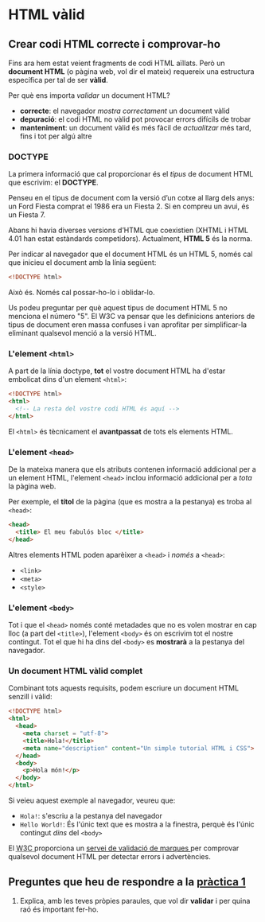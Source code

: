 # HTML vàlid

## Crear codi HTML correcte i comprovar-ho

Fins ara hem estat veient fragments de codi HTML aïllats. Però un **document HTML** (o pàgina web, vol dir el mateix) requereix una estructura específica per tal de ser **vàlid**.

Per què ens importa _validar_ un document HTML?

* **correcte**: el navegador _mostra correctament_ un document vàlid
* **depuració**: el codi HTML no vàlid pot provocar errors difícils de trobar
* **manteniment**: un document vàlid és més fàcil de _actualitzar_ més tard, fins i tot per algú altre

### DOCTYPE

La primera informació que cal proporcionar és el _tipus_ de document HTML que escrivim: el **DOCTYPE**.

Penseu en el tipus de document com la versió d’un cotxe al llarg dels anys: un Ford Fiesta comprat el 1986 era un Fiesta 2. Si en compreu un avui, és un Fiesta 7.

Abans hi havia diverses versions d’HTML que coexistien (XHTML i HTML 4.01 han estat estàndards competidors). Actualment, **HTML 5** és la norma.

Per indicar al navegador que el document HTML és un HTML 5, només cal que inicieu el document amb la línia següent:

```html
<!DOCTYPE html>
```

Això és. Només cal possar-ho-lo i oblidar-lo.

Us podeu preguntar per què aquest tipus de document HTML 5 no menciona el número "5". El W3C va pensar que les definicions anteriors de tipus de document eren massa confuses i van aprofitar per simplificar-la eliminant qualsevol menció a la versió HTML.

### L'element `<html>`

A part de la línia doctype, **tot** el vostre document HTML ha d'estar embolicat dins d'un element `<html>`:

```html
<!DOCTYPE html>
<html>
  <!-- La resta del vostre codi HTML és aquí -->
</html>
```

El `<html>` és tècnicament el **avantpassat** de tots els elements HTML.

### L'element `<head>`

De la mateixa manera que els atributs contenen informació addicional per a un element HTML, l'element `<head>` inclou informació addicional per a _tota_ la pàgina web.

Per exemple, el **títol** de la pàgina (que es mostra a la pestanya) es troba al `<head>`:

```html
<head>
  <title> El meu fabulós bloc </title>
</head>
```

Altres elements HTML poden aparèixer a `<head>` i _només_ a `<head>`:

* `<link>`
* `<meta>`
* `<style>`

### L'element `<body>`

Tot i que el `<head>` només conté metadades que no es volen mostrar en cap lloc (a part del `<title>`), l'element `<body>` és on escrivim tot el nostre contingut. Tot el que hi ha dins del `<body>` es **mostrarà** a la pestanya del navegador.

### Un document HTML vàlid complet

Combinant tots aquests requisits, podem escriure un document HTML senzill i vàlid:

```html
<!DOCTYPE html>
<html>
  <head>
    <meta charset = "utf-8">
    <title>Hola!</title>
    <meta name="description" content="Un simple tutorial HTML i CSS">
  </head>
  <body>
    <p>Hola món!</p>
  </body>
</html>
```

Si veieu aquest exemple al navegador, veureu que:

* `Hola!`: s'escriu a la pestanya del navegador
* `Hello World!`: És l'únic text que es mostra a la finestra, perquè és l'únic contingut _dins_ del `<body>`

El <abbr title = "World Wide Web Consortium"> W3C </abbr> proporciona un <a href="https://validator.w3.org/#validate_by_input"> servei de validació de marques </a> per comprovar qualsevol document HTML per detectar errors i advertències.

## Preguntes que heu de respondre a la [pràctica 1](https://moodle.insjoaquimmir.cat/mod/assign/view.php?id=42051)

1. Explica, amb les teves pròpies paraules, que vol dir **validar** i per quina raó és important fer-ho.
